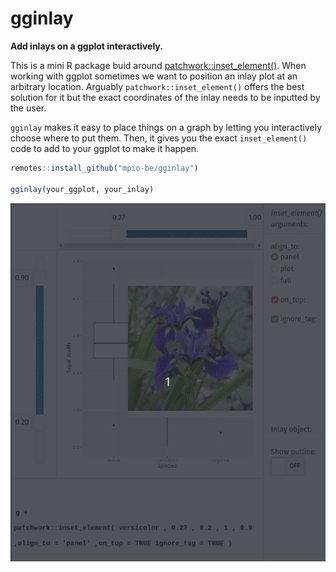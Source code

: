 # gginlay
__Add inlays on a ggplot interactively.__

This is a mini R package buid around [patchwork::inset_element()](https://github.com/thomasp85/patchwork). 
When working with ggplot sometimes we want to position an inlay plot at an arbitrary location.
Arguably `patchwork::inset_element()` offers the best solution for it
but the exact coordinates of the inlay needs to be inputted by the user.

`gginlay` makes it easy to place things on a graph by letting you interactively choose where to put them.
Then, it gives you the exact `inset_element()` code to add to your ggplot to make it happen.


``` r
remotes::install_github("mpio-be/gginlay")

gginlay(your_ggplot, your_inlay)

```


![gginlay](gginlay.gif)
